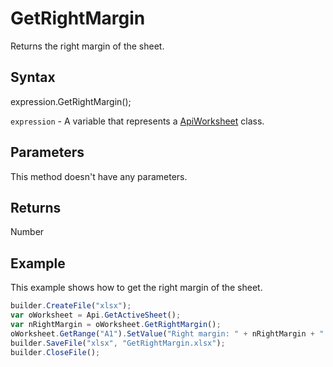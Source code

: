 # GetRightMargin

Returns the right margin of the sheet.

## Syntax

expression.GetRightMargin();

`expression` - A variable that represents a [ApiWorksheet](../ApiWorksheet.md) class.

## Parameters

This method doesn't have any parameters.

## Returns

Number

## Example

This example shows how to get the right margin of the sheet.

```javascript
builder.CreateFile("xlsx");
var oWorksheet = Api.GetActiveSheet();
var nRightMargin = oWorksheet.GetRightMargin();
oWorksheet.GetRange("A1").SetValue("Right margin: " + nRightMargin + " mm");
builder.SaveFile("xlsx", "GetRightMargin.xlsx");
builder.CloseFile();
```